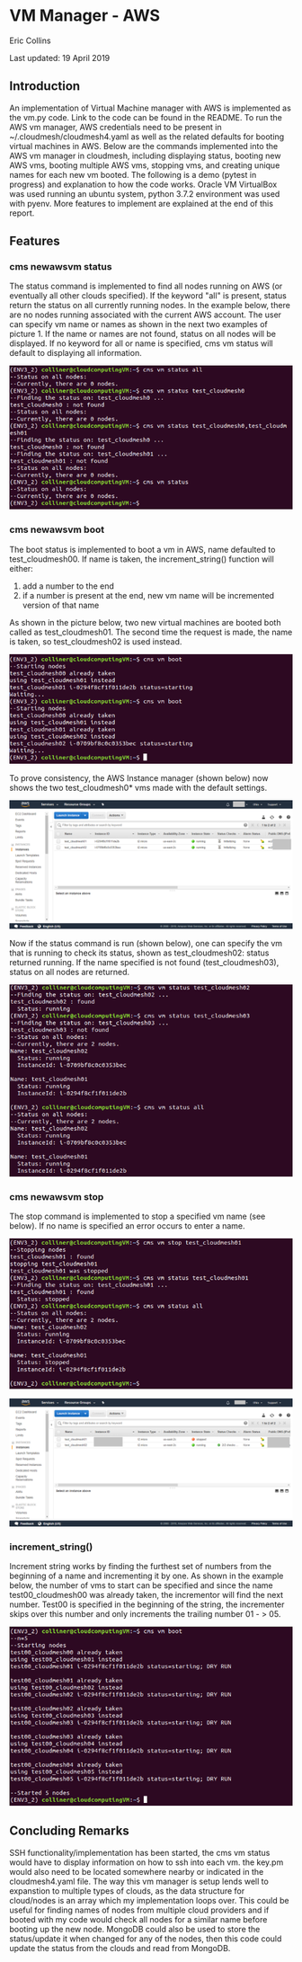 
# VM Manager - AWS

Eric Collins

Last updated: 19 April 2019

## Introduction

An implementation of Virtual Machine manager with AWS is implemented as the vm.py code. Link to the code can be found in the README. To run the AWS vm manager, AWS credentials need to be present in ~/.cloudmesh/cloudmesh4.yaml as well as the related defaults for booting virtual machines in AWS. Below are the commands implemented into the AWS vm manager in cloudmesh, including displaying status, booting new AWS vms, booting multiple AWS vms, stopping vms, and creating unique names for each new vm booted. The following is a demo (pytest in progress) and explanation to how the code works. Oracle VM VirtualBox was used running an ubuntu system, python 3.7.2 environment was used with pyenv. More features to implement are explained at the end of this report.


## Features

### cms newawsvm status

The status command is implemented to find all nodes running on AWS (or eventually all other clouds specified). If the keyword "all" is present, status return the status on all currently running nodes. In the example below, there are no nodes running associated with the current AWS account. The user can specify vm name or names as shown in the next two examples of picture 1. If the name or names are not found, status on all nodes will be displayed. If no keyword for all or name is specified, cms vm status will default to displaying all information.

![Alt text](report_images/cmsvmdemo_1.png)


### cms newawsvm boot

The boot status is implemented to boot a vm in AWS, name defaulted to test_cloudmesh00. If name is taken, the increment_string() function will either:

1. add a number to the end
2. if a number is present at the end, new vm name will be incremented version of that name

As shown in the picture below, two new virtual machines are booted both called as test_cloudmesh01. The second time the request is made, the name is taken, so test_cloudmesh02 is used instead.

![Alt text](report_images/cmsvmdemo_2.png)

To prove consistency, the AWS Instance manager (shown below) now shows the two test_cloudmesh0* vms made with the default settings.

![Alt text](report_images/cmsvmdemo_3.png)

Now if the status command is run (shown below), one can specify the vm that is running to check its status, shown as test_cloudmesh02: status returned running. If the name specified is not found (test_cloudmesh03), status on all nodes are returned.

![Alt text](report_images/cmsvmdemo_4.png)


### cms newawsvm stop

The stop command is implemented to stop a specified vm name (see below). If no name is specified an error occurs to enter a name.

![Alt text](report_images/cmsvmdemo_5.png)

![Alt text](report_images/cmsvmdemo_6.png)


### increment_string()

Increment string works by finding the furthest set of numbers from the beginning of a name and incrementing it by one. As shown in the example below, the number of vms to start can be specified and since the name test00_cloudmesh00 was already taken, the incrementor will find the next number. Test00 is specified in the beginning of the string, the incrementer skips over this number and only increments the trailing number 01 - > 05.

![Alt text](report_images/cmsvmdemo_7.png)

## Concluding Remarks

SSH functionality/implementation has been started, the cms vm status would have to display information on how to ssh into each vm. the key.pm would also need to be located somewhere nearby or indicated in the cloudmesh4.yaml file. The way this vm manager is setup lends well to expanstion to multiple types of clouds, as the data structure for cloud/nodes is an array which my implementation loops over. This could be useful for finding names of nodes from multiple cloud providers and if booted with my code would check all nodes for a similar name before booting up the new node. MongoDB could also be used to store the status/update it when changed for any of the nodes, then this code could update the status from the clouds and read from MongoDB.

